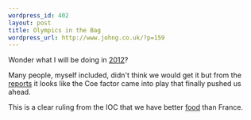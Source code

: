 ```yaml
--- 
wordpress_id: 402
layout: post
title: Olympics in the Bag
wordpress_url: http://www.johng.co.uk/?p=159
---
```

Wonder what I will be doing in <a href="http://news.bbc.co.uk/sport1/hi/front_page/4655555.stm">2012</a>?

Many people, myself included, didn't think we would get it but from the <a href="http://news.bbc.co.uk/sport1/hi/other_sports/olympics_2012/4618507.stm">reports</a> it looks like the Coe factor came into play that finally pushed us ahead.

This is a clear ruling from the IOC that we have better <a href="http://www.johng.co.uk/2005/07/05/school-children-or-world-leaders-2/">food</a> than France.
